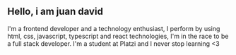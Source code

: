 ## Hello, i am juan david 
I'm a frontend developer and a technology enthusiast, I perform by using html, css, javascript, typescript and react technologies, I'm in the race to be a full stack developer.
I'm a student at Platzi and I never stop learning <3
